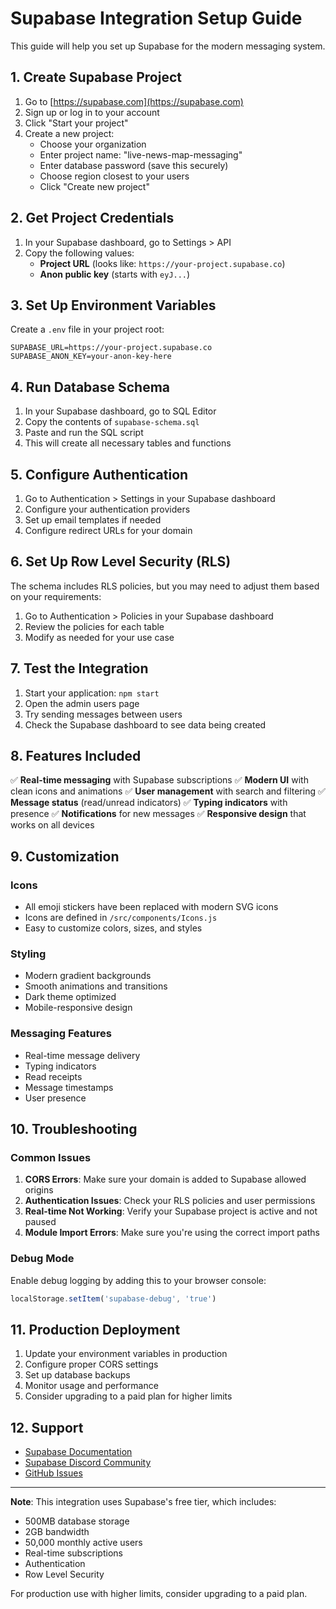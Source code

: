 # Supabase Integration Setup Guide

This guide will help you set up Supabase for the modern messaging system.

## 1. Create Supabase Project

1. Go to [https://supabase.com](https://supabase.com)
2. Sign up or log in to your account
3. Click "Start your project"
4. Create a new project:
   - Choose your organization
   - Enter project name: "live-news-map-messaging"
   - Enter database password (save this securely)
   - Choose region closest to your users
   - Click "Create new project"

## 2. Get Project Credentials

1. In your Supabase dashboard, go to Settings > API
2. Copy the following values:
   - **Project URL** (looks like: `https://your-project.supabase.co`)
   - **Anon public key** (starts with `eyJ...`)

## 3. Set Up Environment Variables

Create a `.env` file in your project root:

```env
SUPABASE_URL=https://your-project.supabase.co
SUPABASE_ANON_KEY=your-anon-key-here
```

## 4. Run Database Schema

1. In your Supabase dashboard, go to SQL Editor
2. Copy the contents of `supabase-schema.sql`
3. Paste and run the SQL script
4. This will create all necessary tables and functions

## 5. Configure Authentication

1. Go to Authentication > Settings in your Supabase dashboard
2. Configure your authentication providers
3. Set up email templates if needed
4. Configure redirect URLs for your domain

## 6. Set Up Row Level Security (RLS)

The schema includes RLS policies, but you may need to adjust them based on your requirements:

1. Go to Authentication > Policies in your Supabase dashboard
2. Review the policies for each table
3. Modify as needed for your use case

## 7. Test the Integration

1. Start your application: `npm start`
2. Open the admin users page
3. Try sending messages between users
4. Check the Supabase dashboard to see data being created

## 8. Features Included

✅ **Real-time messaging** with Supabase subscriptions
✅ **Modern UI** with clean icons and animations
✅ **User management** with search and filtering
✅ **Message status** (read/unread indicators)
✅ **Typing indicators** with presence
✅ **Notifications** for new messages
✅ **Responsive design** that works on all devices

## 9. Customization

### Icons
- All emoji stickers have been replaced with modern SVG icons
- Icons are defined in `/src/components/Icons.js`
- Easy to customize colors, sizes, and styles

### Styling
- Modern gradient backgrounds
- Smooth animations and transitions
- Dark theme optimized
- Mobile-responsive design

### Messaging Features
- Real-time message delivery
- Typing indicators
- Read receipts
- Message timestamps
- User presence

## 10. Troubleshooting

### Common Issues

1. **CORS Errors**: Make sure your domain is added to Supabase allowed origins
2. **Authentication Issues**: Check your RLS policies and user permissions
3. **Real-time Not Working**: Verify your Supabase project is active and not paused
4. **Module Import Errors**: Make sure you're using the correct import paths

### Debug Mode

Enable debug logging by adding this to your browser console:
```javascript
localStorage.setItem('supabase-debug', 'true')
```

## 11. Production Deployment

1. Update your environment variables in production
2. Configure proper CORS settings
3. Set up database backups
4. Monitor usage and performance
5. Consider upgrading to a paid plan for higher limits

## 12. Support

- [Supabase Documentation](https://supabase.com/docs)
- [Supabase Discord Community](https://discord.supabase.com)
- [GitHub Issues](https://github.com/supabase/supabase/issues)

---

**Note**: This integration uses Supabase's free tier, which includes:
- 500MB database storage
- 2GB bandwidth
- 50,000 monthly active users
- Real-time subscriptions
- Authentication
- Row Level Security

For production use with higher limits, consider upgrading to a paid plan.
